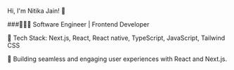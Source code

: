 Hi, I'm Nitika Jain! 👋

###👩🏻‍💻 Software Engineer | Frontend Developer

🚀 Tech Stack: Next.js, React, React native, TypeScript, JavaScript, Tailwind CSS

🔭 Building seamless and engaging user experiences with React and Next.js.

<!--
🎨 Styling modern, responsive applications using Tailwind CSS for efficiency and consistency.

📱 Creating dynamic cross-platform mobile apps with React Native.

✨ Passionate about crafting elegant, intuitive, and performant UIs. Always eager to learn, collaborate, and contribute to exciting projects.

💡 Open to opportunities, collaborations, and discussions—let’s create something incredible together!

<!--📫 Let's Connect: LinkedIn | Portfolio | Twitter

<!--
**nitika-jain04/nitika-jain04** is a ✨ _special_ ✨ repository because its `README.md` (this file) appears on your GitHub profile.

Here are some ideas to get you started:

- 🔭 I’m currently working on ...
- 🌱 I’m currently learning ...
- 👯 I’m looking to collaborate on ...
- 🤔 I’m looking for help with ...
- 💬 Ask me about ...
- 📫 How to reach me: ...
- 😄 Pronouns: ...
- ⚡ Fun fact: ...
-->
